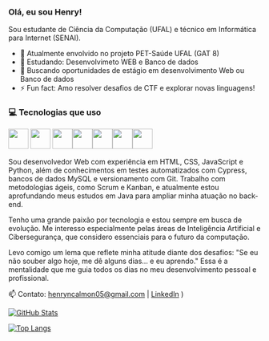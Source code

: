 ### Olá, eu sou Henry!
Sou estudante de Ciência da Computação (UFAL) e técnico em Informática para Internet (SENAI).

- 🔭 Atualmente envolvido no projeto PET-Saúde UFAL (GAT 8)
- 🌱 Estudando: Desenvolvimeto WEB e Banco de dados
- 💼 Buscando oportunidades de estágio em desenvolvimento Web ou Banco de dados
- ⚡ Fun fact: Amo resolver desafios de CTF e explorar novas linguagens!

### 💻 Tecnologias que uso

<img src="https://cdn.jsdelivr.net/gh/devicons/devicon/icons/html5/html5-original.svg" width="40px"/> <img src="https://cdn.jsdelivr.net/gh/devicons/devicon/icons/css3/css3-original.svg" width="40px"/>
<img src="https://cdn.jsdelivr.net/gh/devicons/devicon/icons/javascript/javascript-original.svg" width="40px"/><img src="https://cdn.jsdelivr.net/gh/devicons/devicon/icons/python/python-original.svg" width="40px"/><img src="https://cdn.jsdelivr.net/gh/devicons/devicon/icons/c/c-original.svg" width="40px"/><img src="https://cdn.jsdelivr.net/gh/devicons/devicon/icons/mysql/mysql-original.svg" width="40px"/><img src="https://cdn.jsdelivr.net/gh/devicons/devicon/icons/bootstrap/bootstrap-original.svg" width="40px"/>



Sou desenvolvedor Web com experiência em HTML, CSS, JavaScript e Python, além de conhecimentos em testes automatizados com Cypress, bancos de dados MySQL e versionamento com Git. Trabalho com metodologias ágeis, como Scrum e Kanban, e atualmente estou aprofundando meus estudos em Java para ampliar minha atuação no back-end.

Tenho uma grande paixão por tecnologia e estou sempre em busca de evolução. Me interesso especialmente pelas áreas de Inteligência Artificial e Cibersegurança, que considero essenciais para o futuro da computação.

Levo comigo um lema que reflete minha atitude diante dos desafios:
"Se eu não souber algo hoje, me dê alguns dias… e eu aprendo."
Essa é a mentalidade que me guia todos os dias no meu desenvolvimento pessoal e profissional.

📫 Contato: henryncalmon05@gmail.com | [LinkedIn](https://www.linkedin.com/in/henry-novais-calmon-06422424b)
)

[![GitHub Stats](https://github-readme-stats.vercel.app/api?username=SEU-USERNAME&show_icons=true&theme=dracula&hide=prs,issues)](https://github.com/anuraghazra/github-readme-stats)

[![Top Langs](https://github-readme-stats.vercel.app/api/top-langs/?username=SEU-USERNAME&layout=compact&theme=dracula)](https://github.com/anuraghazra/github-readme-stats)
